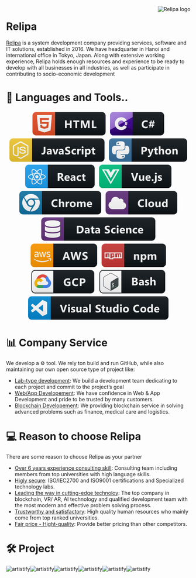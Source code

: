 <a href="https://relipa.global/">
    <img src="https://relipa.global/user-page/img/logo.png" alt="Relipa logo" title="Relipa" align="right" height="60" />
</a>

# Relipa

[Relipa](https://relipa.global/) is a system development company providing services, software and IT solutions, established in 2016. We have headquarter in Hanoi and international office in Tokyo, Japan.  Along with extensive working experience, Relipa holds enough resources and experience to be ready to develop with all businesses in all industries, as well as participate in contributing to socio-economic development


# 🔨  Languages and Tools..
<p align="center">
  <!-- For more icons please follow  https://github.com/MikeCodesDotNET/ColoredBadges -->
  <img src="https://raw.githubusercontent.com/8bithemant/8bithemant/master/svg/dev/languages/html.svg" alt="html" style="vertical-align:top; margin:4px">    
  <img src="https://raw.githubusercontent.com/8bithemant/8bithemant/master/svg/dev/languages/csharp.svg" alt="csharp" style="vertical-align:top; margin:4px">
  <img src="https://raw.githubusercontent.com/8bithemant/8bithemant/master/svg/dev/languages/js.svg" alt="js" style="vertical-align:top; margin:4px">
  <img src="https://raw.githubusercontent.com/8bithemant/8bithemant/master/svg/dev/languages/python.svg" alt="python" style="vertical-align:top; margin:4px">
  <img src="https://raw.githubusercontent.com/8bithemant/8bithemant/master/svg/dev/frameworks/react.svg" alt="react" style="vertical-align:top; margin:4px">
  <img src="https://raw.githubusercontent.com/8bithemant/8bithemant/master/svg/dev/frameworks/vue.svg" alt="vue" style="vertical-align:top; margin:4px">
  <img src="https://raw.githubusercontent.com/8bithemant/8bithemant/master/svg/dev/misc/chrome.svg" alt="chrome" style="vertical-align:top; margin:4px">
  <img src="https://raw.githubusercontent.com/8bithemant/8bithemant/master/svg/dev/misc/cloud.svg" alt="cloud" style="vertical-align:top; margin:4px">
  <img src="https://raw.githubusercontent.com/8bithemant/8bithemant/master/svg/dev/misc/datascience.svg" alt="datascience" style="vertical-align:top; margin:4px">
  <img src="https://raw.githubusercontent.com/8bithemant/8bithemant/master/svg/dev/services/aws.svg" alt="aws" style="vertical-align:top; margin:4px">
  <img src="https://raw.githubusercontent.com/8bithemant/8bithemant/master/svg/dev/services/npm.svg" alt="npm" style="vertical-align:top; margin:4px">
  <img src="https://raw.githubusercontent.com/8bithemant/8bithemant/master/svg/dev/services/gcp.svg" alt="gcp" style="vertical-align:top; margin:4px">
  <img src="https://raw.githubusercontent.com/8bithemant/8bithemant/master/svg/dev/tools/bash.svg" alt="bash" style="vertical-align:top; margin:4px">
  <img src="https://raw.githubusercontent.com/8bithemant/8bithemant/master/svg/dev/tools/visualstudio_code.svg" alt="vscode" style="vertical-align:top; margin:4px">
</p>

# 📊  Company Service
We develop a ⚙️ tool. We rely ton build and run GitHub, while also maintaining our own open source type of project like:
  * [Lab-type development](https://relipa.global/lab-type-development): We build a development team dedicating to each project and commit to the project’s goal
  * [Web/App Developement](https://relipa.global/web-system-development): We have confidence in Web & App Development and pride to be trusted by many customers.
  * [Blockchain Developement](https://relipa.global/blockchain-development): We providing blockchain service in solving advanced problems such as finance, medical care and logistics.

# 💻 Reason to choose Relipa
There are some reason to choose Relipa as your partner
  * [Over 6 years experience consulting skill](https://relipa.global/our-service): Consulting team including members from top universities with high language skills.
  * [Higly secure](https://relipa.global/our-service): ISO/IEC2700 and ISO9001 certifications and Specialized technology labs.
  * [Leading the way in cutting-edge technoloy](https://relipa.global/our-service): The top company in blockchain, VR/ AR, AI technology and qualified development team with the most modern and effective problem solving process.
  * [Trustworthy and satisfactory](https://relipa.global/our-service): High quality human resources who mainly come from top ranked universities.
  * [Fair price - Hight-quality](https://relipa.global/our-service): Provide better pricing than other competitors.

# 🛠️ Project
<a href="#" target="_blank"> <img alt="artistify" src="https://api.relipa.global/storage/421/Shop-in2.jpg" height="150" align="left"> </a>
<a href="#" target="_blank"> <img alt="artistify" src="https://api.relipa.global/storage/456/Waccha-full.jpg" height="150" align="left"> </a>
<a href="#" target="_blank"> <img alt="artistify" src="https://api.relipa.global/storage/455/Syulip-full.png" height="150" align="left"> </a>
<a href="#" target="_blank"> <img alt="artistify" src="https://api.relipa.global/storage/397/nft-marketplace-3.png" height="150" align="left"> </a>
<a href="#" target="_blank"> <img alt="artistify" src="https://api.relipa.global/storage/385/Widi-5.png" height="150" align="left"> </a>
<a href="#" target="_blank"> <img alt="artistify" src="https://api.relipa.global/storage/451/nft-items.png" height="150" align="left"> </a>
